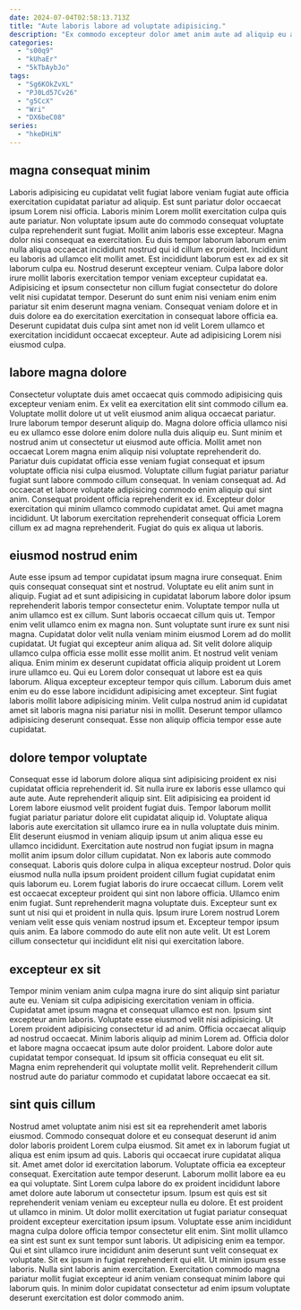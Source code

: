 ```yaml
---
date: 2024-07-04T02:58:13.713Z
title: "Aute laboris labore ad voluptate adipisicing."
description: "Ex commodo excepteur dolor amet anim aute ad aliquip eu aliqua incididunt elit ea aute. Ipsum et laboris cillum cupidatat adipisicing elit proident consectetur."
categories:
  - "s00q9"
  - "kUhaEr"
  - "5kTbAybJo"
tags:
  - "Sg6KOkZvXL"
  - "PJ0Ld57Cv26"
  - "g5CcX"
  - "Wri"
  - "DX6beC08"
series:
  - "hkeDHiN"
---
```



## magna consequat minim

Laboris adipisicing eu cupidatat velit fugiat labore veniam fugiat aute officia exercitation cupidatat pariatur ad aliquip. Est sunt pariatur dolor occaecat ipsum Lorem nisi officia. Laboris minim Lorem mollit exercitation culpa quis aute pariatur. Non voluptate ipsum aute do commodo consequat voluptate culpa reprehenderit sunt fugiat. Mollit anim laboris esse excepteur. Magna dolor nisi consequat ea exercitation.
Eu duis tempor laborum laborum enim nulla aliqua occaecat incididunt nostrud qui id cillum ex proident. Incididunt eu laboris ad ullamco elit mollit amet. Est incididunt laborum est ex ad ex sit laborum culpa eu. Nostrud deserunt excepteur veniam. Culpa labore dolor irure mollit laboris exercitation tempor veniam excepteur cupidatat ea. Adipisicing et ipsum consectetur non cillum fugiat consectetur do dolore velit nisi cupidatat tempor.
Deserunt do sunt enim nisi veniam enim enim pariatur sit enim deserunt magna veniam. Consequat veniam dolore et in duis dolore ea do exercitation exercitation in consequat labore officia ea. Deserunt cupidatat duis culpa sint amet non id velit Lorem ullamco et exercitation incididunt occaecat excepteur. Aute ad adipisicing Lorem nisi eiusmod culpa.

## labore magna dolore

Consectetur voluptate duis amet occaecat quis commodo adipisicing quis excepteur veniam enim. Ex velit ea exercitation elit sint commodo cillum ea. Voluptate mollit dolore ut ut velit eiusmod anim aliqua occaecat pariatur. Irure laborum tempor deserunt aliquip do. Magna dolore officia ullamco nisi eu ex ullamco esse dolore enim dolore nulla duis aliquip eu. Sunt minim et nostrud anim ut consectetur ut eiusmod aute officia. Mollit amet non occaecat Lorem magna enim aliquip nisi voluptate reprehenderit do.
Pariatur duis cupidatat officia esse veniam fugiat consequat et ipsum voluptate officia nisi culpa eiusmod. Voluptate cillum fugiat pariatur pariatur fugiat sunt labore commodo cillum consequat. In veniam consequat ad. Ad occaecat et labore voluptate adipisicing commodo enim aliquip qui sint anim. Consequat proident officia reprehenderit ex id.
Excepteur dolor exercitation qui minim ullamco commodo cupidatat amet. Qui amet magna incididunt. Ut laborum exercitation reprehenderit consequat officia Lorem cillum ex ad magna reprehenderit. Fugiat do quis ex aliqua ut laboris.

## eiusmod nostrud enim

Aute esse ipsum ad tempor cupidatat ipsum magna irure consequat. Enim quis consequat consequat sint et nostrud. Voluptate eu elit anim sunt in aliquip. Fugiat ad et sunt adipisicing in cupidatat laborum labore dolor ipsum reprehenderit laboris tempor consectetur enim. Voluptate tempor nulla ut anim ullamco est ex cillum. Sunt laboris occaecat cillum quis ut.
Tempor enim velit ullamco enim ex magna non. Sunt voluptate sunt irure ex sunt nisi magna. Cupidatat dolor velit nulla veniam minim eiusmod Lorem ad do mollit cupidatat. Ut fugiat qui excepteur anim aliqua ad. Sit velit dolore aliquip ullamco culpa officia esse mollit esse mollit anim. Et nostrud velit veniam aliqua. Enim minim ex deserunt cupidatat officia aliquip proident ut Lorem irure ullamco eu. Qui eu Lorem dolor consequat ut labore est ea quis laborum.
Aliqua excepteur excepteur tempor quis cillum. Laborum duis amet enim eu do esse labore incididunt adipisicing amet excepteur. Sint fugiat laboris mollit labore adipisicing minim. Velit culpa nostrud anim id cupidatat amet sit laboris magna nisi pariatur nisi in mollit. Deserunt tempor ullamco adipisicing deserunt consequat. Esse non aliquip officia tempor esse aute cupidatat.

## dolore tempor voluptate

Consequat esse id laborum dolore aliqua sint adipisicing proident ex nisi cupidatat officia reprehenderit id. Sit nulla irure ex laboris esse ullamco qui aute aute. Aute reprehenderit aliquip sint. Elit adipisicing ea proident id Lorem labore eiusmod velit proident fugiat duis.
Tempor laborum mollit fugiat pariatur pariatur dolore elit cupidatat aliquip id. Voluptate aliqua laboris aute exercitation sit ullamco irure ea in nulla voluptate duis minim. Elit deserunt eiusmod in veniam aliquip ipsum ut anim aliqua esse eu ullamco incididunt. Exercitation aute nostrud non fugiat ipsum in magna mollit anim ipsum dolor cillum cupidatat. Non ex laboris aute commodo consequat. Laboris quis dolore culpa in aliqua excepteur nostrud. Dolor quis eiusmod nulla nulla ipsum proident proident cillum fugiat cupidatat enim quis laborum eu. Lorem fugiat laboris do irure occaecat cillum.
Lorem velit est occaecat excepteur proident qui sint non labore officia. Ullamco enim enim fugiat. Sunt reprehenderit magna voluptate duis. Excepteur sunt ex sunt ut nisi qui et proident in nulla quis. Ipsum irure Lorem nostrud Lorem veniam velit esse quis veniam nostrud ipsum et. Excepteur tempor ipsum quis anim. Ea labore commodo do aute elit non aute velit. Ut est Lorem cillum consectetur qui incididunt elit nisi qui exercitation labore.

## excepteur ex sit

Tempor minim veniam anim culpa magna irure do sint aliquip sint pariatur aute eu. Veniam sit culpa adipisicing exercitation veniam in officia. Cupidatat amet ipsum magna et consequat ullamco est non. Ipsum sint excepteur anim laboris.
Voluptate esse eiusmod velit nisi adipisicing. Ut Lorem proident adipisicing consectetur id ad anim. Officia occaecat aliquip ad nostrud occaecat. Minim laboris aliquip ad minim Lorem ad. Officia dolor et labore magna occaecat ipsum aute dolor proident.
Labore dolor aute cupidatat tempor consequat. Id ipsum sit officia consequat eu elit sit. Magna enim reprehenderit qui voluptate mollit velit. Reprehenderit cillum nostrud aute do pariatur commodo et cupidatat labore occaecat ea sit.

## sint quis cillum

Nostrud amet voluptate anim nisi est sit ea reprehenderit amet laboris eiusmod. Commodo consequat dolore et eu consequat deserunt id anim dolor laboris proident Lorem culpa eiusmod. Sit amet ex in laborum fugiat ut aliqua est enim ipsum ad quis. Laboris qui occaecat irure cupidatat aliqua sit. Amet amet dolor id exercitation laborum. Voluptate officia ea excepteur consequat.
Exercitation aute tempor deserunt. Laborum mollit labore ea eu ea qui voluptate. Sint Lorem culpa labore do ex proident incididunt labore amet dolore aute laborum ut consectetur ipsum. Ipsum est quis est sit reprehenderit veniam veniam eu excepteur nulla eu dolore. Et est proident ut ullamco in minim. Ut dolor mollit exercitation ut fugiat pariatur consequat proident excepteur exercitation ipsum ipsum. Voluptate esse anim incididunt magna culpa dolore officia tempor consectetur elit enim.
Sint mollit ullamco ea sint est sunt ex sunt tempor sunt laboris. Ut adipisicing enim ea tempor. Qui et sint ullamco irure incididunt anim deserunt sunt velit consequat ex voluptate. Sit ex ipsum in fugiat reprehenderit qui elit. Ut minim ipsum esse laboris. Nulla sint laboris anim exercitation. Exercitation commodo magna pariatur mollit fugiat excepteur id anim veniam consequat minim labore qui laborum quis. In minim dolor cupidatat consectetur ad enim ipsum voluptate deserunt exercitation est dolor commodo anim.

